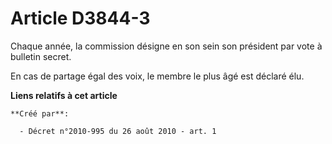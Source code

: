 # Article D3844-3

Chaque année, la commission désigne en son sein son président par vote à bulletin secret.

En cas de partage égal des voix, le membre le plus âgé est déclaré élu.

**Liens relatifs à cet article**

	**Créé par**:

	  - Décret n°2010-995 du 26 août 2010 - art. 1
